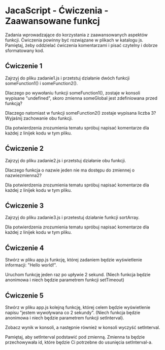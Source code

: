 # JacaScript - Ćwiczenia - Zaawansowane funkcj

Zadania wprowadzające do korzystania z zaawansowanych aspektów funkcji. 
Ćwiczenia powinny być rozwiązane w plikach w katalogu js. 
Pamiętaj, żeby oddzielać ćwiczenia komentarzami i pisać czytelny i dobrze sformatowany kod. 


## Ćwiczenie 1

Zajrzyj do pliku zadanie1.js i przetstuj działanie dwóch funkcji someFunction1() i someFunction2(). 

Dlaczego po wywołaniu funkcji someFunction1(), zostaje w konsoli wypisane "undefined", skoro zmienna someGlobal jest zdefiniowana przed funkcją?

Dlaczego natomiast w funkcji someFunction2() zostaje wypisana liczba 3? Wyjaśnij zachowanie obu funkcji.

Dla potwierdzenia zrozumienia tematu spróbuj napisać komentarze dla każdej z linijek kodu w tym pliku.


## Ćwiczenie 2

Zajrzyj do pliku zadanie2.js i przetstuj działanie obu funkcji. 

Dlaczego funkcja o nazwie jeden nie ma dostępu do zmiennej o nazwiezmienna2? 

Dla potwierdzenia zrozumienia tematu spróbuj napisać komentarze dla każdej z linijek kodu w tym pliku.

## Ćwiczenie 3

Zajrzyj do pliku zadanie3.js i przetestuj działanie funkcji sortArray. 

Dla potwierdzenia zrozumienia tematu spróbuj napisać komentarze dla każdej z linijek kodu w tym pliku.

## Ćwiczenie 4

Stwórz w pliku app.js funkcję, której zadaniem będzie wyświetlenie informacji: "Hello world!". 

Uruchom funkcję jeden raz po upływie 2 sekund. (Niech funkcja będzie anonimowa i niech będzie parametrem funkcji setTimeout)


## Ćwiczenie 5

Stwórz w pliku app.js kolejną funkcję, której celem będzie wyświetlenie napisu "jestem wywoływana co 2 sekundy".
(Niech funkcja będzie anonimowa i niech będzie parametrem funkcji setInterval). 

Zobacz wynik w konsoli, a następnie również w konsoli wyczyść setInterval.

Pamiętaj, aby setInterval podstawić pod zmienną. Zmienna ta będzie przechowywała id, które będzie Ci potrzebne do usunięcia setInterval-a.

